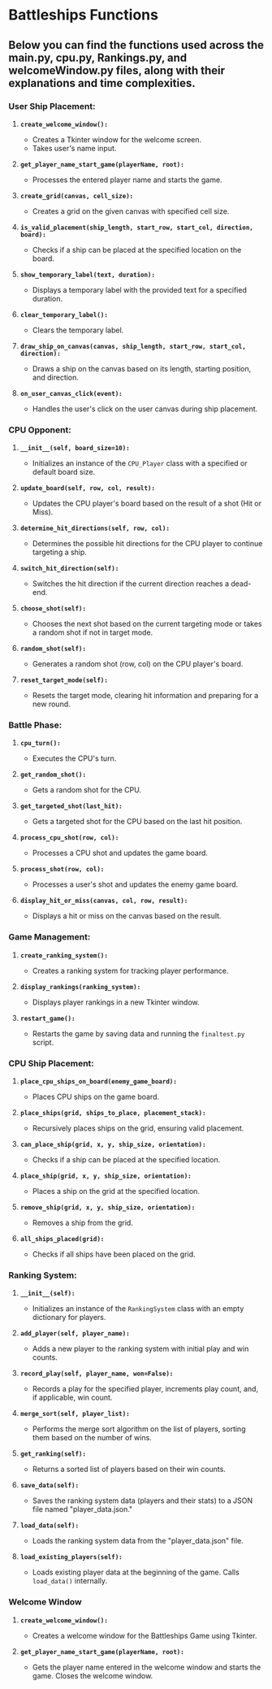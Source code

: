 # Battleships Functions
## Below you can find the functions used across the main.py, cpu.py, Rankings.py, and welcomeWindow.py files, along with their explanations and time complexities.

### User Ship Placement:
1. **`create_welcome_window():`**
   - Creates a Tkinter window for the welcome screen.
   - Takes user's name input.

2. **`get_player_name_start_game(playerName, root):`**
   - Processes the entered player name and starts the game.

3. **`create_grid(canvas, cell_size):`**
   - Creates a grid on the given canvas with specified cell size.

4. **`is_valid_placement(ship_length, start_row, start_col, direction, board):`**
   - Checks if a ship can be placed at the specified location on the board.

5. **`show_temporary_label(text, duration):`**
   - Displays a temporary label with the provided text for a specified duration.

6. **`clear_temporary_label():`**
   - Clears the temporary label.

7. **`draw_ship_on_canvas(canvas, ship_length, start_row, start_col, direction):`**
   - Draws a ship on the canvas based on its length, starting position, and direction.

8. **`on_user_canvas_click(event):`**
   - Handles the user's click on the user canvas during ship placement.
### CPU Opponent:
1. **`__init__(self, board_size=10):`**
   - Initializes an instance of the `CPU_Player` class with a specified or default board size.
  
2. **`update_board(self, row, col, result):`**
   - Updates the CPU player's board based on the result of a shot (Hit or Miss).
  
3. **`determine_hit_directions(self, row, col):`**
   - Determines the possible hit directions for the CPU player to continue targeting a ship.
  
4. **`switch_hit_direction(self):`**
   - Switches the hit direction if the current direction reaches a dead-end.
  
5. **`choose_shot(self):`**
   - Chooses the next shot based on the current targeting mode or takes a random shot if not in target mode.
  
6. **`random_shot(self):`**
   - Generates a random shot (row, col) on the CPU player's board.
  
7. **`reset_target_mode(self):`**
   - Resets the target mode, clearing hit information and preparing for a new round.

### Battle Phase:
1. **`cpu_turn():`**
    - Executes the CPU's turn.

2. **`get_random_shot():`**
    - Gets a random shot for the CPU.

3. **`get_targeted_shot(last_hit):`**
    - Gets a targeted shot for the CPU based on the last hit position.

4. **`process_cpu_shot(row, col):`**
    - Processes a CPU shot and updates the game board.

5. **`process_shot(row, col):`**
    - Processes a user's shot and updates the enemy game board.

6. **`display_hit_or_miss(canvas, col, row, result):`**
    - Displays a hit or miss on the canvas based on the result.

### Game Management:
1. **`create_ranking_system():`**
    - Creates a ranking system for tracking player performance.

2. **`display_rankings(ranking_system):`**
    - Displays player rankings in a new Tkinter window.

3. **`restart_game():`**
    - Restarts the game by saving data and running the `finaltest.py` script.

### CPU Ship Placement:
1. **`place_cpu_ships_on_board(enemy_game_board):`**
   - Places CPU ships on the game board.

2. **`place_ships(grid, ships_to_place, placement_stack):`**
    - Recursively places ships on the grid, ensuring valid placement.

3. **`can_place_ship(grid, x, y, ship_size, orientation):`**
    - Checks if a ship can be placed at the specified location.

4. **`place_ship(grid, x, y, ship_size, orientation):`**
    - Places a ship on the grid at the specified location.

5. **`remove_ship(grid, x, y, ship_size, orientation):`**
    - Removes a ship from the grid.

6. **`all_ships_placed(grid):`**
    - Checks if all ships have been placed on the grid.

### Ranking System:
1. **`__init__(self):`**
   - Initializes an instance of the `RankingSystem` class with an empty dictionary for players.

2. **`add_player(self, player_name):`**
   - Adds a new player to the ranking system with initial play and win counts.

3. **`record_play(self, player_name, won=False):`**
   - Records a play for the specified player, increments play count, and, if applicable, win count.

4. **`merge_sort(self, player_list):`**
   - Performs the merge sort algorithm on the list of players, sorting them based on the number of wins.

5. **`get_ranking(self):`**
   - Returns a sorted list of players based on their win counts.

6. **`save_data(self):`**
   - Saves the ranking system data (players and their stats) to a JSON file named "player_data.json."

7. **`load_data(self):`**
   - Loads the ranking system data from the "player_data.json" file.

8. **`load_existing_players(self):`**
   - Loads existing player data at the beginning of the game. Calls `load_data()` internally.
   

### Welcome Window

1. **`create_welcome_window():`**
   - Creates a welcome window for the Battleships Game using Tkinter.
  
2. **`get_player_name_start_game(playerName, root):`**
   - Gets the player name entered in the welcome window and starts the game. Closes the welcome window.



